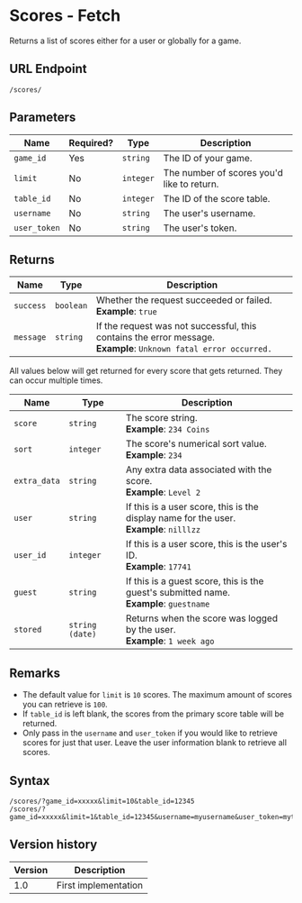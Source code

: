 # Scores - Fetch

Returns a list of scores either for a user or globally for a game.

## URL Endpoint

```
/scores/
```

## Parameters

Name | Required? | Type | Description
--- | --- | --- | ---
`game_id` | Yes | `string` | The ID of your game.
`limit` | No | `integer` | The number of scores you'd like to return.
`table_id` | No | `integer` | The ID of the score table.
`username` | No | `string` | The user's username.
`user_token` | No | `string` | The user's token.

## Returns

Name | Type | Description
--- | --- | ---
`success` | `boolean` | Whether the request succeeded or failed. <br> **Example**: `true`
`message` | `string` | If the request was not successful, this contains the error message. <br> **Example**: `Unknown fatal error occurred.`

All values below will get returned for every score that gets returned. They can occur multiple times.

Name | Type | Description
--- | --- | ---
`score` | `string` | The score string. <br> **Example**: `234 Coins`
`sort` | `integer` | The score's numerical sort value. <br> **Example**: `234`
`extra_data` | `string` | Any extra data associated with the score. <br> **Example**: `Level 2`
`user` | `string` | If this is a user score, this is the display name for the user. <br> **Example**: `nilllzz`
`user_id` | `integer` | If this is a user score, this is the user's ID. <br> **Example**: `17741`
`guest` | `string` | If this is a guest score, this is the guest's submitted name. <br> **Example**: `guestname`
`stored` | `string (date)` | Returns when the score was logged by the user. <br> **Example**: `1 week ago`

## Remarks

- The default value for `limit` is `10` scores. The maximum amount of scores you can retrieve is `100`.
- If `table_id` is left blank, the scores from the primary score table will be returned.
- Only pass in the `username` and `user_token` if you would like to retrieve scores for just that user. Leave the user information blank to retrieve all scores.

## Syntax

```
/scores/?game_id=xxxxx&limit=10&table_id=12345
/scores/?game_id=xxxxx&limit=1&table_id=12345&username=myusername&user_token=mytoken
```

## Version history

Version | Description
--- | ---
1.0 | First implementation